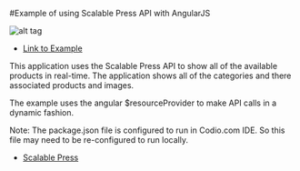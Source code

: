 #Example of using Scalable Press API with AngularJS

![alt tag](https://drive.google.com/file/d/0B1xWrAB7STKhZWtBdTNNUjRWOU0/view?usp=sharing)

- [Link to Example](http://scalableangularapi.site44.com/)

This application uses the Scalable Press API to show all of the available products in real-time. The application shows all of the categories and there associated products and images.

The example uses the angular $resourceProvider to make API calls in a dynamic fashion.

Note: The package.json file is configured to run in Codio.com IDE. So this file may need to be re-configured to run locally.

- [Scalable Press](https://scalablepress.com/)



